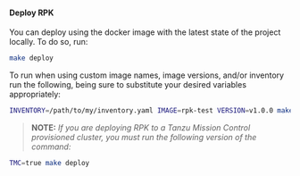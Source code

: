 #### Deploy RPK

You can deploy using the docker image with the latest state of the project locally.  To do so, run:

```bash
make deploy
```

To run when using custom image names, image versions, and/or inventory run the following, being sure to substitute your desired variables appropriately:

```bash
INVENTORY=/path/to/my/inventory.yaml IMAGE=rpk-test VERSION=v1.0.0 make deploy
```

> **NOTE:** *If you are deploying RPK to a Tanzu Mission Control provisioned cluster, you must run the following version of the command:*

```bash
TMC=true make deploy
```

